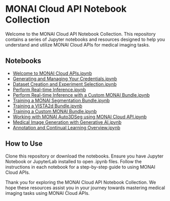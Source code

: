 # MONAI Cloud API Notebook Collection

Welcome to the MONAI Cloud API Notebook Collection. This repository contains a series of Jupyter notebooks and resources designed to help you understand and utilize MONAI Cloud APIs for medical imaging tasks.

## Notebooks

- [Welcome to MONAI Cloud APIs.ipynb](Welcome%20to%20MONAI%20Cloud%20APIs.ipynb)
- [Generating and Managing Your Credentials.ipynb](Generating%20and%20Managing%20Your%20Credentials.ipynb)
- [Dataset Creation and Experiment Selection.ipynb](Dataset%20Creation%20and%20Experiment%20Selection.ipynb)
- [Perform Real-time Inference.ipynb](./Perform%20Real-time%20Inference.ipynb)
- [Perform Real-time Inference with a Custom MONAI Bundle.ipynb](./Perform%20Real-time%20Inference%20with%20a%20Custom%20MONAI%20Bundle.ipynb)
- [Training a MONAI Segmentation Bundle.ipynb](Training%20a%20MONAI%20Segmentation%20Bundle.ipynb)
- [Training a VISTA2d Bundle.ipynb](Training%20a%20VISTA2d%20Bundle.ipynb)
- [Training a Custom MONAI Bundle.ipynb](Training%20a%20Custom%20MONAI%20Bundle.ipynb)
- [Working with MONAI Auto3DSeg using MONAI Cloud API.ipynb](Working%20with%20MONAI%20Auto3DSeg%20using%20MONAI%20Cloud%20API.ipynb)
- [Medical Image Generation with Generative AI.ipynb](Medical%20Image%20Generation%20with%20Generative%20AI.ipynb)
- [Annotation and Continual Learning Overview.ipynb](Annotation%20and%20Continual%20Learning%20Overview.ipynb)


## How to Use
Clone this repository or download the notebooks.
Ensure you have Jupyter Notebook or JupyterLab installed to open .ipynb files.
Follow the instructions in each notebook for a step-by-step guide to using MONAI Cloud APIs.


Thank you for exploring the MONAI Cloud API Notebook Collection. We hope these resources assist you in your journey towards mastering medical imaging tasks using MONAI Cloud APIs.
